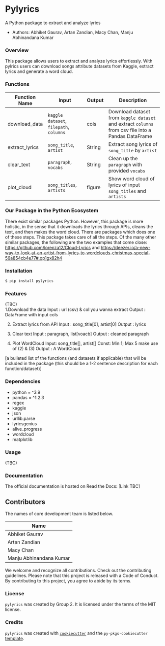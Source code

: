 # Pylyrics  
A Python package to extract and analyze lyrics

-   Authors: Abhiket Gaurav, Artan Zandian, Macy Chan, Manju Abhinandana Kumar


### Overview
This package allows users to extract and analyze lyrics effortlessly. With pylrics users can download songs attribute datasets from Kaggle, extract lyrics and generate a word cloud. 



### Functions

| Function Name | Input | Output | Description |
|-----------|------------|---------------|------------------|
| download_data | `kaggle dataset`, `filepath`, `columns` | cols | Download dataset from `kaggle dataset` and extract `columns` from csv file into a Pandas DataFrame |
| extract_lyrics | `song_title`, `artist` | String | Extract song lyrics of `song_title` by `artist`  |
| clear_text | `paragraph`, `vocabs` | String |  Clean up the `paragraph` with provided `vocabs` |
| plot_cloud | `song_titles`, `artists` | figure | Show word cloud of lyrics of input `song_titles` and `artists` |


### Our Package in the Python Ecosystem
There exist similar packages Python. However, this package is more holistic, in the sense that it downloads the lyrics through APIs, cleans the text, and then makes the word cloud. There are packages which does one of these steps. This package takes care of all the steps. Of the many other similar packages, the following are the two examples that come close: https://github.com/lorenza12/Cloud-Lyrics and https://deezer.io/a-new-way-to-look-at-an-artist-from-lyrics-to-wordclouds-christmas-special-56a854cb4e77#.op1gx82h4



### Installation

```bash
$ pip install pylyrics
```

### Features
(TBC)  
1.Download the data
Input : url (csv) & col you wanna extract
Output : DataFrame with input cols

2. Extract lyrics from API
Input : song_title[0], artist[0]
Output : lyrics

3. Clear text
Input : paragraph, list[voacb]
Output : cleaned paragraph

4. Plot WordCloud
Input: song_title[], artist[]
Const: Min 1; Max 5
make use of (2) & (3)
Output : A WordCloud

[a bulleted list of the functions (and datasets if applicable) that will be included in the package (this should be a 1-2 sentence description for each function/dataset)]


### Dependencies
- python = ^3.9
- pandas = ^1.2.3
- regex
- kaggle
- json
- urllib.parse
- lyricsgenius
- alive_progress
- wordcloud
- matplotlib

### Usage
(TBC)


### Documentation

The official documentation is hosted on Read the Docs: [Link TBC]

## Contributors
The names of core development team is listed below.

| Name |
|------|
| Abhiket Gaurav |  
| Artan Zandian | 
| Macy Chan | 
| Manju Abhinandana Kumar |  

We welcome and recognize all contributions. Check out the contributing guidelines. Please note that this project is released with a Code of Conduct. By contributing to this project, you agree to abide by its terms.

### License

`pylyrics` was created by Group 2. It is licensed under the terms of the MIT license.

### Credits

`pylyrics` was created with [`cookiecutter`](https://cookiecutter.readthedocs.io/en/latest/) and the `py-pkgs-cookiecutter` [template](https://github.com/py-pkgs/py-pkgs-cookiecutter).
